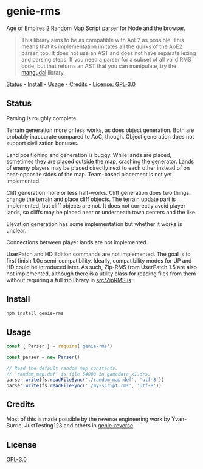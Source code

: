 # genie-rms

Age of Empires 2 Random Map Script parser for Node and the browser.

> This library aims to be as compatible with AoE2 as possible.
> This means that its implementation imitates all the quirks of the AoE2 parser, too.
> It does not use an AST and does not have separate lexing and parsing steps.
> If you need a parser for a subset of all valid RMS code, but that returns an AST that you can manipulate, try the [mangudai](https://github.com/mangudai/mangudai) library.

[Status](#status) - [Install](#install) - [Usage](#usage) - [Credits](#credits) - [License: GPL-3.0](#license)

## Status

Parsing is roughly complete.

Terrain generation more or less works, as does object generation. Both are probably inaccurate compared to AoC, though. Object generation does not support civilization bonuses.

Land positioning and generation is buggy. While lands are placed, sometimes they are placed outside the map, crashing the generator. Lands of enemy players may be placed directly next to each other instead of on near-opposite sides of the map. Team-based placement is not yet implemented.

Cliff generation more or less half-works. Cliff generation does two things: change the terrain and place cliff objects. The terrain update part is implemented, but cliff objects are not. It does not correctly avoid player lands, so cliffs may be placed near or underneath town centers and the like.

Elevation generation has some implementation but whether it works is unclear.

Connections between player lands are not implemented.

UserPatch and HD Edition commands are not implemented. The goal is to first finish 1.0c semi-compatibility. Ideally, compatibility modes for UP and HD could be introduced later. As such, Zip-RMS from UserPatch 1.5 are also not implemented, although there is a utility class for reading files from them without requiring a full zip library in [src/ZipRMS.js](./src/ZipRMS.js).

## Install

```bash
npm install genie-rms
```

## Usage

```js
const { Parser } = require('genie-rms')

const parser = new Parser()

// Read the default random map constants.
// `random_map.def` is file 54000 in gamedata_x1.drs.
parser.write(fs.readFileSync('./random_map.def', 'utf-8'))
parser.write(fs.readFileSync('./my-script.rms', 'utf-8'))
```

## Credits

Most of this is made possible by the reverse engineering work by Yvan-Burrie, JustTesting123 and others in [genie-reverse](https://github.com/yvan-burrie/genie-reverse).

## License

[GPL-3.0](./LICENSE.md)
